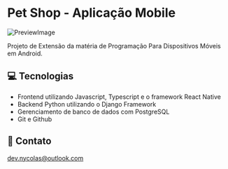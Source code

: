 # Pet Shop - Aplicação Mobile

![PreviewImage](https://github.com/devnycolas/mobile-pet-shop/assets/143043571/2d82a55a-9c19-408c-8940-ed8e2f1bed3c)

Projeto de Extensão da matéria de Programação Para Dispositivos Móveis em Android.


## 💻 Tecnologias

- Frontend utilizando Javascript, Typescript e o framework React Native
- Backend Python utilizando o Django Framework
- Gerenciamento de banco de dados com PostgreSQL
- Git e Github

## 💙 Contato

dev.nycolas@outlook.com
